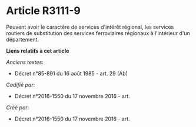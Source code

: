 # Article R3111-9

Peuvent avoir le caractère de services d'intérêt régional, les services routiers de substitution des services ferroviaires
régionaux à l'intérieur d'un département.

**Liens relatifs à cet article**

_Anciens textes_:

  - Décret n°85-891 du 16 août 1985 - art. 29 (Ab)

_Codifié par_:

  - Décret n°2016-1550 du 17 novembre 2016 - art.

_Créé par_:

  - Décret n°2016-1550 du 17 novembre 2016 - art.
